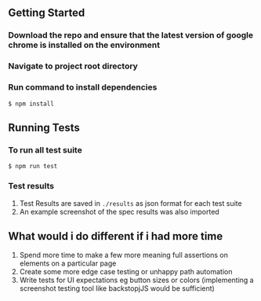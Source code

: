 ## Getting Started
### Download the repo and ensure that the latest version of google chrome is installed on the environment
### Navigate to project root directory
### Run command to install dependencies
`$ npm install`

## Running Tests
### To run all test suite
`$ npm run test`

### Test results
1. Test Results are saved in `./results` as json format for each test suite
2. An example screenshot of the spec results was also imported

## What would i do different if i had more time
1. Spend more time to make a few more meaning full assertions on elements on a particular page
2. Create some more edge case testing or unhappy path automation
3. Write tests for UI expectations eg button sizes or colors (implementing a screenshot testing tool like backstopjJS would be sufficient)